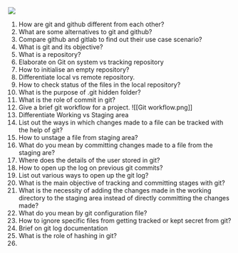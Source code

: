 ![](https://youtu.be/tz82ola3oy0)


1. How are git and github different from each other?
2. What are some alternatives to git and github?
3. Compare github and gitlab to find out their use case scenario?
4. What is git and its objective?
5. What is a repository?
6. Elaborate on Git on system vs tracking repository
7. How to initialise an empty repository?
8. Differentiate local vs remote repository.
9. How to check status of the files in the local repository?
10. What is the purpose of .git hidden folder?
11. What is the role of commit in git?
12. Give a brief git workflow for a project.
![[Git workflow.png]]
13. Differentiate Working vs Staging area
14. List out the ways in which changes made to a file can be tracked with the help of git?
15. How to unstage a file from staging area?
16. What do you mean by committing changes made to a file from the staging are?
17. Where does the details of the user stored in git?
18. How to open up the log on previous git commits?
19. List out various ways to open up the git log?
20. What is the main objective of tracking and committing stages with git?
21. What is the necessity of adding the changes made in the working directory to the staging area instead of directly committing the changes made?
22. What do you mean by git configuration file?
23. How to ignore specific files from getting tracked or kept secret from git?
24. Brief on git log documentation
25. What is the role of hashing in git?
26. 